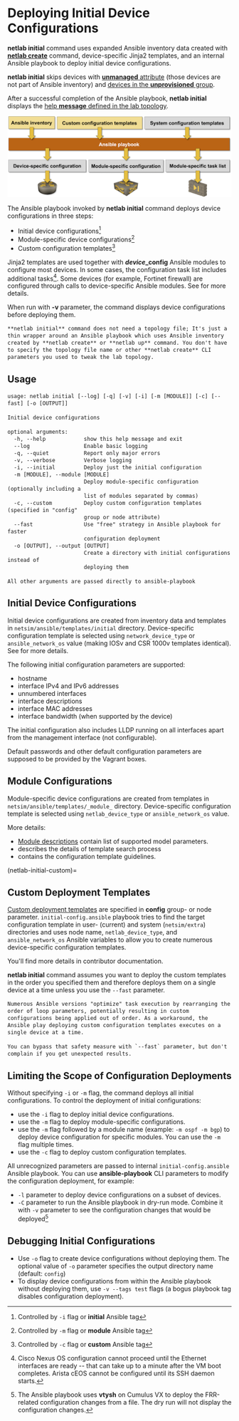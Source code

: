 # Deploying Initial Device Configurations

**netlab initial** command uses expanded Ansible inventory data created with **[netlab create](create.md)** command, device-specific Jinja2 templates, and an internal Ansible playbook to deploy initial device configurations.

**netlab initial** skips devices with [**unmanaged** attribute](node-attributes) (those devices are not part of Ansible inventory) and [devices in the **unprovisioned** group](group-special-names).

After a successful completion of the Ansible playbook, **netlab initial** displays the [help **message** defined in the lab topology](topology-reference-top-elements).

![netlab initial functional diagram](initial.png)

The Ansible playbook invoked by **netlab initial** command deploys device configurations in three steps:

* Initial device configurations[^itag]
* Module-specific device configurations[^mtag]
* Custom configuration templates[^ctag]

[^itag]: Controlled by `-i` flag or **initial** Ansible tag
[^mtag]: Controlled by `-m` flag or **module** Ansible tag
[^ctag]: Controlled by `-c` flag or **custom** Ansible tag

Jinja2 templates are used together with **_device_\_config** Ansible modules to configure most devices. In some cases, the configuration task list includes additional tasks[^init]. Some devices (for example, Fortinet firewall) are configured through calls to device-specific Ansible modules. See _[](../caveats.md)_ for more details.

[^init]: Cisco Nexus OS configuration cannot proceed until the Ethernet interfaces are ready -- that can take up to a minute after the VM boot completes. Arista cEOS cannot be configured until its SSH daemon starts.

When run with **-v** parameter, the command displays device configurations before deploying them.

```{tip}
**netlab initial** command does not need a topology file; It's just a thin wrapper around an Ansible playbook which uses Ansible inventory created by **netlab create** or **netlab up** command. You don't have to specify the topology file name or other **netlab create** CLI parameters you used to tweak the lab topology.
```

## Usage

```text
usage: netlab initial [--log] [-q] [-v] [-i] [-m [MODULE]] [-c] [--fast] [-o [OUTPUT]]

Initial device configurations

optional arguments:
  -h, --help            show this help message and exit
  --log                 Enable basic logging
  -q, --quiet           Report only major errors
  -v, --verbose         Verbose logging
  -i, --initial         Deploy just the initial configuration
  -m [MODULE], --module [MODULE]
                        Deploy module-specific configuration (optionally including a 
                        list of modules separated by commas)
  -c, --custom          Deploy custom configuration templates (specified in "config" 
                        group or node attribute)
  --fast                Use "free" strategy in Ansible playbook for faster
                        configuration deployment
  -o [OUTPUT], --output [OUTPUT]
                        Create a directory with initial configurations instead of
                        deploying them

All other arguments are passed directly to ansible-playbook
```

## Initial Device Configurations

Initial device configurations are created from inventory data and templates in `netsim/ansible/templates/initial` directory. Device-specific configuration template is selected using `network_device_type` or `ansible_network_os` value (making IOSv and CSR 1000v templates identical). See [](../dev/config/deploy.md) for more details.

The following initial configuration parameters are supported:

* hostname
* interface IPv4 and IPv6 addresses
* unnumbered interfaces
* interface descriptions
* interface MAC addresses
* interface bandwidth (when supported by the device)

The initial configuration also includes LLDP running on all interfaces apart from the management interface (not configurable).

Default passwords and other default configuration parameters are supposed to be provided by the Vagrant boxes.

## Module Configurations

Module-specific device configurations are created from templates in `netsim/ansible/templates/_module_` directory. Device-specific configuration template is selected using `netlab_device_type` or `ansible_network_os` value. 

More details: 

* [Module descriptions](../module-reference.md) contain list of supported model parameters.
* [](../dev/config/deploy.md) describes the details of template search process
* [](../dev/device-features.md) contains the configuration template guidelines.

(netlab-initial-custom)=
## Custom Deployment Templates

[Custom deployment templates](../groups.md#custom-configuration-templates) are specified in **config** group- or node parameter. `initial-config.ansible` playbook tries to find the target configuration template in user- (current) and system (`netsim/extra`) directories and uses node name, `netlab_device_type`, and `ansible_network_os` Ansible variables to allow you to create numerous device-specific configuration templates.

You'll find more details in _[](../dev/config/deploy.md)_ contributor documentation.

**netlab initial** command assumes you want to deploy the custom templates in the order you specified them and therefore deploys them on a single device at a time unless you use the `--fast` parameter.

```{warning}
Numerous Ansible versions "optimize" task execution by rearranging the order of loop parameters, potentially resulting in custom configurations being applied out of order. As a workaround, the Ansible play deploying custom configuration templates executes on a single device at a time. 

You can bypass that safety measure with `--fast` parameter, but don't complain if you get unexpected results.
```

## Limiting the Scope of Configuration Deployments

Without specifying `-i` or `-m` flag, the command deploys all initial configurations. To control the deployment of initial configurations:

* use the `-i` flag to deploy initial device configurations. 
* use the `-m` flag to deploy module-specific configurations. 
* use the `-m` flag followed by a module name (example: `-m ospf -m bgp`) to deploy device configuration for specific modules. You can use the `-m` flag multiple times.
* use the `-c` flag to deploy custom configuration templates. 

All unrecognized parameters are passed to internal `initial-config.ansible` Ansible playbook. You can use **ansible-playbook** CLI parameters to modify the configuration deployment, for example:

* `-l` parameter to deploy device configurations on a subset of devices.
* `-C` parameter to run the Ansible playbook in dry-run mode. Combine it with `-v` parameter to see the configuration changes that would be deployed[^vx]

[^vx]: The Ansible playbook uses **vtysh** on Cumulus VX to deploy the FRR-related configuration changes from a file. The dry run will not display the configuration changes.

## Debugging Initial Configurations

* Use `-o` flag to create device configurations without deploying them. The optional value of `-o` parameter specifies the output directory name (default: `config`)
* To display device configurations from within the Ansible playbook without deploying them, use `-v --tags test` flags (a bogus playbook tag disables configuration deployment).
